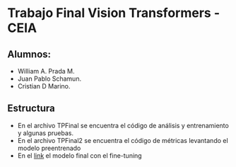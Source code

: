 # Trabajo Final Vision Transformers - CEIA
## Alumnos:
- William A. Prada M.
- Juan Pablo Schamun.
- Cristian D Marino.

## Estructura
 - En el archivo TPFinal se encuentra el código de análisis y entrenamiento y algunas pruebas.
 - En el archivo TPFinal2 se encuentra el código de métricas levantando el modelo preentrenado
 - En el [link](https://drive.google.com/drive/folders/12-z3U-goiskTPY2wMMqcPB07o7GaNiG-) el modelo final con el fine-tuning
